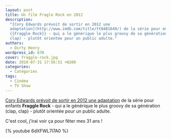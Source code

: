 ```yaml
---
layout: post
title: Un film Fragle Rock en 2012
description:
  "[Cory Edwards prévoit de sortir en 2012 une
  adaptation](http://www.imdb.com/title/tt0481649/) de la série pour enfants
  {{Fraggle Rock}} - qui a le générique le plus groovy de sa génération (clap,
  clap) - plutôt orientée pour un public adulte."
authors:
  - Dirty Henry
wordpress_id: 670
cover: fraggle-rock.jpg
date: 2010-07-31 17:56:51 +0200
categories:
  - Catégories
tags:
  - Cinéma
  - TV Show
---
```


[Cory Edwards prévoit de sortir en 2012 une adaptation](http://www.imdb.com/title/tt0481649/)
de la série pour enfants **Fraggle Rock** - qui a le générique le plus groovy de
sa génération (clap, clap) - plutôt orientée pour un public adulte.

C'est cool, j'irai voir ça pour fêter mes 31 ans !

{% youtube 6dXFWL7l7A0 %}

